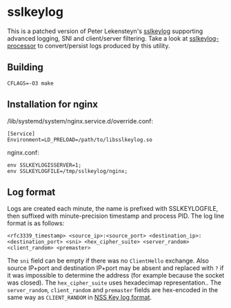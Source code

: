 # sslkeylog
This is a patched version of Peter Lekensteyn's [sslkeylog](https://git.lekensteyn.nl/peter/wireshark-notes/src/) supporting advanced logging, SNI and client/server filtering.
Take a look at [sslkeylog-processor](https://github.com/drivenet/sslkeylog-processor) to convert/persist logs produced by this utility.

## Building
`CFLAGS=-O3 make`

## Installation for nginx
/lib/systemd/system/nginx.service.d/override.conf:
```
[Service]
Environment=LD_PRELOAD=/path/to/libsslkeylog.so
```
nginx.conf:
```
env SSLKEYLOGISSERVER=1;
env SSLKEYLOGFILE=/tmp/sslkeylog/nginx;
```

## Log format
Logs are created each minute, the name is prefixed with SSLKEYLOGFILE, then suffixed with minute-precision timestamp and process PID.
The log line format is as follows:
```
<rfc3339_timestamp> <source_ip>:<source_port> <destination_ip>:<destination_port> <sni> <hex_cipher_suite> <server_random> <client_random> <premaster>
```
The `sni` field can be empty if there was no `ClientHello` exchange. Also source IP+port and destination IP+port may be absent and replaced with `?` if it was impossible to determine the address (for example because the socket was closed).
The `hex_cipher_suite` uses hexadecimap representation..
The `server_random`, `client_random` and `premaster` fields are hex-encoded in the same way as `CLIENT_RANDOM` in [NSS Key log format](https://developer.mozilla.org/en-US/docs/Mozilla/Projects/NSS/Key_Log_Format).

